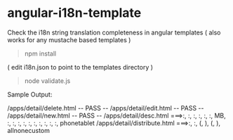 angular-i18n-template
=====================

Check the i18n string translation completeness in angular templates ( also works for any mustache based templates )

> npm install

( edit i18n.json to point to the templates directory )

> node validate.js

Sample Output:

/apps/detail/delete.html
 -- PASS --
/apps/detail/edit.html
 -- PASS --
/apps/detail/new.html
 -- PASS --
/apps/detail/desc.html
===>:, :, :, :, :, :, MB, :, :, :, :, :, :, :, :, :, :, phonetablet
/apps/detail/distribute.html
===>:, :, (, ), (, ), allnonecustom
